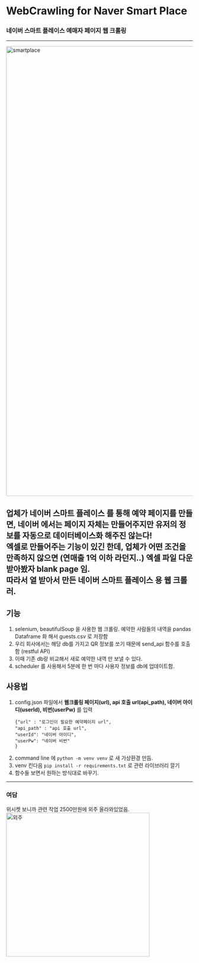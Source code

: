 # WebCrawling for Naver Smart Place 
### 네이버 스마트 플레이스 예매자 페이지 웹 크롤링 

---
<img width="1210" alt="smartplace" src="https://github.com/AllenEdgarPoe/Naver-Crawling/assets/43398106/c1d0f7d3-7112-4176-840a-2ba97a930c16">

업체가 네이버 스마트 플레이스 를 통해 예약 페이지를 만들면, 네이버 에서는 페이지 자체는 만들어주지만 **유저의 정보를 자동으로 데이터베이스화 해주진 않는다!** <br>
엑셀로 만들어주는 기능이 있긴 한데, 업체가 어떤 조건을 만족하지 않으면 (연매출 1억 이하 라던지..) 엑셀 파일 다운 받아봤자 blank page 임. <br>
따라서 열 받아서 만든 네이버 스마트 플레이스 용 웹 크롤러. <br>
---

## 기능 
1. selenium, beautifulSoup 을 사용한 웹 크롤링. 예약한 사람들의 내역을 pandas Dataframe 화 해서 guests.csv 로 저장함
2. 우리 회사에서는 해당 db를 가지고 QR 정보를 쏘기 때문에 send_api 함수를 호출함 (restful API)
3. 이때 기존 db랑 비교해서 새로 예약한 내역 만 보낼 수 있다. 
4. scheduler 를 사용해서 5분에 한 번 마다 사용자 정보를 db에 업데이트함. 

## 사용법 
1. config.json 파일에서 **웹크롤링 페이지(url), api 호출 url(api_path), 네이버 아이디(userId), 비번(userPw)** 를 입력 
    ```
   {"url" : "로그인이 필요한 예약페이지 url",
   "api_path" : "api 호출 url",
   "userId": "네이버 아이디",
   "userPw": "네이버 비번"
    }
   ```
2. command line 에 ```python -m venv venv``` 로 새 가상환경 만듬. 
3. venv 킨다음 ```pip install -r requirements.txt``` 로 관련 라이브러리 깔기
4. 함수들 보면서 원하는 방식대로 바꾸기. 

---

### 여담 
위시켓 보니까 관련 작업 2500만원에 외주 올라와있었음. 
<img width="387" alt="외주" src="https://github.com/AllenEdgarPoe/Naver-Crawling/assets/43398106/001c47ed-5643-4d26-841a-b8d8d551df25">